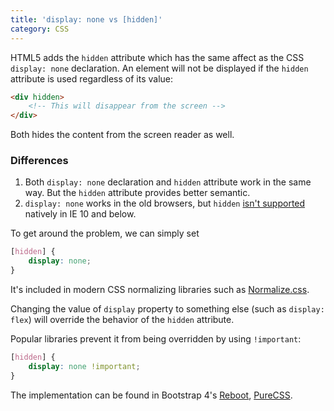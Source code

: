 ```yaml
---
title: 'display: none vs [hidden]'
category: CSS
---
```


HTML5 adds the `hidden` attribute which has the same affect as the CSS `display: none` declaration.
An element will not be displayed if the `hidden` attribute is used regardless of its value:

```html
<div hidden>
    <!-- This will disappear from the screen -->
</div>
```

Both hides the content from the screen reader as well.

### Differences

1. Both `display: none` declaration and `hidden` attribute work in the same way. But the `hidden` attribute provides better semantic.
2. `display: none` works in the old browsers, but `hidden` [isn't supported](https://caniuse.com/#feat=hidden) natively in IE 10 and below.

To get around the problem, we can simply set

```css
[hidden] {
    display: none;
}
```

It's included in modern CSS normalizing libraries such as [Normalize.css](https://necolas.github.io/normalize.css).

Changing the value of `display` property to something else (such as `display: flex`) will override the behavior of the `hidden` attribute.

Popular libraries prevent it from being overridden by using `!important`:

```css
[hidden] {
    display: none !important;
}
```

The implementation can be found in Bootstrap 4's [Reboot](https://getbootstrap.com/docs/4.1/content/reboot/#html5-hidden-attribute), [PureCSS](https://purecss.io/base/).
